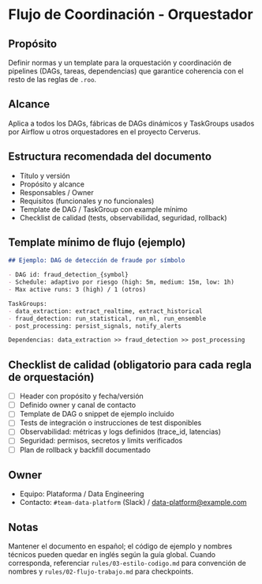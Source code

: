 # Flujo de Coordinación - Orquestador

## Propósito

Definir normas y un template para la orquestación y coordinación de pipelines (DAGs, tareas, dependencias) que garantice coherencia con el resto de las reglas de `.roo`.

## Alcance

Aplica a todos los DAGs, fábricas de DAGs dinámicos y TaskGroups usados por Airflow u otros orquestadores en el proyecto Cerverus.

## Estructura recomendada del documento

- Título y versión
- Propósito y alcance
- Responsables / Owner
- Requisitos (funcionales y no funcionales)
- Template de DAG / TaskGroup con example mínimo
- Checklist de calidad (tests, observabilidad, seguridad, rollback)

## Template mínimo de flujo (ejemplo)

```markdown
## Ejemplo: DAG de detección de fraude por símbolo

- DAG id: fraud_detection_{symbol}
- Schedule: adaptivo por riesgo (high: 5m, medium: 15m, low: 1h)
- Max active runs: 3 (high) / 1 (otros)

TaskGroups:
- data_extraction: extract_realtime, extract_historical
- fraud_detection: run_statistical, run_ml, run_ensemble
- post_processing: persist_signals, notify_alerts

Dependencias: data_extraction >> fraud_detection >> post_processing
```

## Checklist de calidad (obligatorio para cada regla de orquestación)

- [ ] Header con propósito y fecha/versión
- [ ] Definido owner y canal de contacto
- [ ] Template de DAG o snippet de ejemplo incluido
- [ ] Tests de integración o instrucciones de test disponibles
- [ ] Observabilidad: métricas y logs definidos (trace_id, latencias)
- [ ] Seguridad: permisos, secretos y limits verificados
- [ ] Plan de rollback y backfill documentado

## Owner

- Equipo: Plataforma / Data Engineering
- Contacto: `#team-data-platform` (Slack) / data-platform@example.com

## Notas

Mantener el documento en español; el código de ejemplo y nombres técnicos pueden quedar en inglés según la guía global. Cuando corresponda, referenciar `rules/03-estilo-codigo.md` para convención de nombres y `rules/02-flujo-trabajo.md` para checkpoints.

